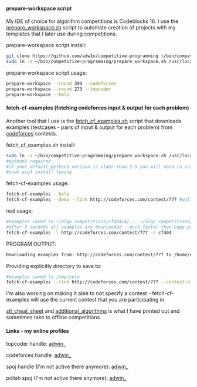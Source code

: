 #### prepare-workspace script
My IDE of choice for algorithm competitions is Codeblocks 16. I use the [prepare_workspace.sh](prepare_workspace.sh) script to automate creation of projects with my templates that I later use during competitions.

prepare-workspace script install:
```bash
git clone https://github.com/adw1n/competitive-programming ~/bin/competitive-programming/
sudo ln -s ~/bin/competitive-programming/prepare_workspace.sh /usr/local/bin/prepare-workspace
```

prepare-workspace script usage:
```bash
prepare-workspace --round 399 --codeforces
prepare-workspace --round 273 --topcoder
prepare-workspace --help
```

#### fetch-cf-examples (fetching codeforces input & output for each problem)
Another tool that I use is the [fetch_cf_examples.sh](fetch_cf_examples.py) script that downloads examples (testcases - pairs of input & output for each problem) from [codeforces](http://codeforces.com) contests.

fetch_cf_examples.sh install:
```bash
sudo ln -s ~/bin/competitive-programming/prepare_workspace.sh /usr/local/bin/fetch-cf-examples
#python3 required
#if your default python3 verison is older than 3.5 you will need to install typing module
#sudo pip3 install typing
```
fetch-cf-examples usage:
```bash
fetch-cf-examples --help
fetch-cf-examples --demo --link http://codeforces.com/contest/777 #will save to /tmp/codeforces
```
real usage:
```bash
#examples saved to ~/algo_competitions/cf404/A/... ~/algo_competitions/cf404/B/...
#after 3 seconds all examples are downloaded - much faster than copy pasting by hand
fetch-cf-examples -l http://codeforces.com/contest/777 -n cf404
```
PROGRAM OUTPUT:
```bash
Downloading examples from: http://codeforces.com/contest/777 to /home/username/algo_competitions/cf404
```
Providing explicitly directory to save to:
```bash
#examples saved to /tmp/yolo
fetch-cf-examples --link http://codeforces.com/contest/777 --contest-dir /tmp/yolo
```
I'm also working on making it able to not specify a contest - fetch-cf-examples will use the current contest that you are participating in.


[stl_cheat_sheet](stl_cheat_sheet) and [additional_algorithms](additional_algorithms) is what I have printed out and sometimes take to offline competitions.

#### Links - my online profiles
topcoder handle: [adwin_](https://www.topcoder.com/members/adwin_/details/?track=DATA_SCIENCE&subTrack=SRM)

codeforces handle: [adwin_](http://codeforces.com/profile/adwin_)

spoj handle (I'm not active there anymore): [adwin_](http://www.spoj.com/users/adwin_/)

polish spoj (I'm not active there anymore): [adwin_](http://pl.spoj.com/users/adwin_/)